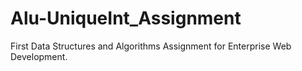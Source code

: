 # Alu-UniqueInt_Assignment
First Data Structures and Algorithms Assignment for Enterprise Web Development.
